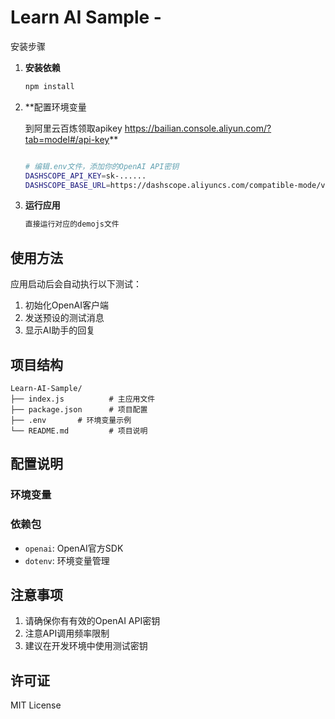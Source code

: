 # Learn AI Sample -

安装步骤

1. **安装依赖**

   ```bash
   npm install
   ```
2. **配置环境变量

   到阿里云百炼领取apikey https://bailian.console.aliyun.com/?tab=model#/api-key**

   ```bash

   # 编辑.env文件，添加你的OpenAI API密钥
   DASHSCOPE_API_KEY=sk-......
   DASHSCOPE_BASE_URL=https://dashscope.aliyuncs.com/compatible-mode/v1

   ```
3. **运行应用**

   ```bash
   直接运行对应的demojs文件
   ```

## 使用方法

应用启动后会自动执行以下测试：

1. 初始化OpenAI客户端
2. 发送预设的测试消息
3. 显示AI助手的回复

## 项目结构

```
Learn-AI-Sample/
├── index.js          # 主应用文件
├── package.json      # 项目配置
├── .env       # 环境变量示例
└── README.md         # 项目说明
```

## 配置说明

### 环境变量

### 依赖包

- `openai`: OpenAI官方SDK
- `dotenv`: 环境变量管理

## 注意事项

1. 请确保你有有效的OpenAI API密钥
2. 注意API调用频率限制
3. 建议在开发环境中使用测试密钥

## 许可证

MIT License
